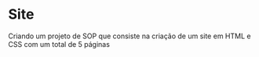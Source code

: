 # Site

Criando um projeto de SOP que consiste na criação de um site em HTML e CSS com um total de 5 páginas 
